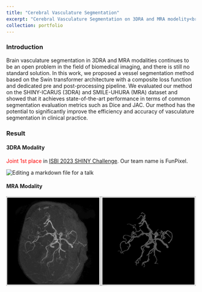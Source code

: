 ```yaml
---
title: "Cerebral Vasculature Segmentation"
excerpt: "Cerebral Vasculature Segmentation on 3DRA and MRA modelity<br/><img src='/images/MRA.gif'>"
collection: portfolio
---
```


### Introduction

Brain vasculature segmentation in 3DRA and MRA modalities continues to be an open problem in the field of biomedical imaging, and there is still no standard solution. In this work, we proposed a vessel segmentation method based on the Swin transformer architecture with a composite loss function and dedicated pre and post-processing pipeline. We evaluated our method on the SHINY-ICARUS (3DRA) and SMILE-UHURA (MRA) dataset and showed that it achieves state-of-the-art performance in terms of common segmentation evaluation metrics such as Dice and JAC. Our method has the potential to significantly improve the efficiency and accuracy of vasculature segmentation in clinical practice.

### Result

#### 3DRA Modality 

<span style="color: red;">Joint  1st place</span> in [ISBI 2023 SHINY Challenge](https://www.synapse.org/#!Synapse:syn45774070/wiki/621710). Our team name is FunPixel.

![Editing a markdown file for a talk](/images/gif_shiny-icarus.gif)

#### MRA Modality

![Editing a markdown file for a talk](/images/MRA.gif)


